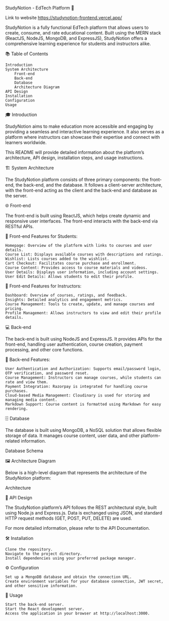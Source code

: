 StudyNotion - EdTech Platform 🚀

Link to website
https://studynotion-frontend.vercel.app/

StudyNotion is a fully functional EdTech platform that allows users to create, consume, and rate educational content. Built using the MERN stack (ReactJS, NodeJS, MongoDB, and ExpressJS), StudyNotion offers a comprehensive learning experience for students and instructors alike.

📚 Table of Contents

    Introduction
    System Architecture
        Front-end
        Back-end
        Database
        Architecture Diagram
    API Design
    Installation
    Configuration
    Usage

🎓 Introduction

StudyNotion aims to make education more accessible and engaging by providing a seamless and interactive learning experience. It also serves as a platform where instructors can showcase their expertise and connect with learners worldwide.

This README will provide detailed information about the platform’s architecture, API design, installation steps, and usage instructions.

🏗️ System Architecture

The StudyNotion platform consists of three primary components: the front-end, the back-end, and the database. It follows a client-server architecture, with the front-end acting as the client and the back-end and database as the server.

🌐 Front-end

The front-end is built using ReactJS, which helps create dynamic and responsive user interfaces. The front-end interacts with the back-end via RESTful APIs.

🔹 Front-end Features for Students:

    Homepage: Overview of the platform with links to courses and user details.
    Course List: Displays available courses with descriptions and ratings.
    Wishlist: Lists courses added to the wishlist.
    Cart Checkout: Facilitates course purchase and enrollment.
    Course Content: Provides access to course materials and videos.
    User Details: Displays user information, including account settings.
    User Edit Details: Allows students to edit their profile.

🔹 Front-end Features for Instructors:

    Dashboard: Overview of courses, ratings, and feedback.
    Insights: Detailed analytics and engagement metrics.
    Course Management: Tools to create, update, and manage courses and pricing.
    Profile Management: Allows instructors to view and edit their profile details.

💻 Back-end

The back-end is built using NodeJS and ExpressJS. It provides APIs for the front-end, handling user authentication, course creation, payment processing, and other core functions.

🔐 Back-end Features:

    User Authentication and Authorization: Supports email/password login, OTP verification, and password reset.
    Course Management: Instructors can manage courses, while students can rate and view them.
    Payment Integration: Razorpay is integrated for handling course purchases.
    Cloud-based Media Management: Cloudinary is used for storing and managing media content.
    Markdown Support: Course content is formatted using Markdown for easy rendering.

🗄️ Database

The database is built using MongoDB, a NoSQL solution that allows flexible storage of data. It manages course content, user data, and other platform-related information.

Database Schema

🖼️ Architecture Diagram

Below is a high-level diagram that represents the architecture of the StudyNotion platform:

Architecture

📡 API Design

The StudyNotion platform’s API follows the REST architectural style, built using Node.js and Express.js. Data is exchanged using JSON, and standard HTTP request methods (GET, POST, PUT, DELETE) are used.

For more detailed information, please refer to the API Documentation.

🛠️ Installation

    Clone the repository.
    Navigate to the project directory.
    Install dependencies using your preferred package manager.

⚙️ Configuration

    Set up a MongoDB database and obtain the connection URL.
    Create environment variables for your database connection, JWT secret, and other sensitive information.

🚀 Usage

    Start the back-end server.
    Start the React development server.
    Access the application in your browser at http://localhost:3000.
